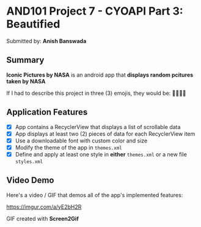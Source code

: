 <!-- (This is a comment) INSTRUCTIONS: Go through this page and fill out any **bolded** entries with their correct values.-->

# AND101 Project 7 - CYOAPI Part 3: Beautified

Submitted by: **Anish Banswada**

## Summary

**Iconic Pictures by NASA** is an android app that **displays random pcitures taken by NASA**

If I had to describe this project in three (3) emojis, they would be: **🧑‍🚀🔥👾**

## Application Features

- [x] App contains a RecyclerView that displays a list of scrollable data
- [x] App displays at least two (2) pieces of data for each RecyclerView item
- [x] Use a downloadable font with custom color and size
- [x] Modify the theme of the app in `themes.xml`
- [x] Define and apply at least one style in **either** `themes.xml` or a new file `styles.xml`

## Video Demo

Here's a video / GIF that demos all of the app's implemented features:

https://imgur.com/a/yE2bH2R

GIF created with **Screen2Gif**


